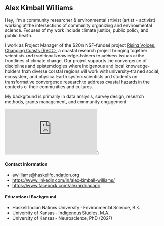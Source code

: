 ## Alex Kimball Williams
Hey, I'm a community researcher & environmental artivist (artist + activist) working at the intersections of community organizing and environmental science. Focuses of my work include climate justice, public policy, and public health.  

I work as Project Manager of the $20m NSF-funded project <a href="rvcchub.org(Rising Voices, Changing Coasts (RVCC)">Rising Voices, Changing Coasts (RVCC)</a>, a coastal research project bringing together scientists and traditional knowledge-holders to address issues at the frontlines of climate change. Our project supports the convergence of disciplines and epistemologies where Indigenous and local knowledge-holders from diverse coastal regions will work with university-trained social, ecosystem, and physical Earth system scientists and students on transformative convergence research to address coastal hazards in the contexts of their communities and cultures.  


My background is primarily in data analysis, survey design, research methods, grants management, and community engagement.

![ Photo](https://www.facebook.com/photo.php?fbid=10161912656663793&set=t.559393792&type=3))

#### Contact Information
* awilliams@haskellfoundation.org
* https://www.linkedin.com/in/alex-kimball-williams/
* https://www.facebook.com/alexandriacapri

#### Educational Background
* Haskell Indian Nations University - Environmental Science, B.S.
* University of Kansas - Indigenous Studies, M.A.
* University of Kansas - Neuroscience, PhD (2027)
